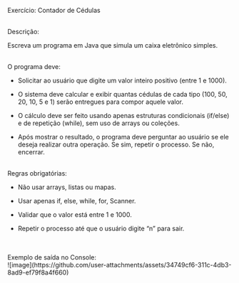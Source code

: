 Exercício: Contador de Cédulas<br><br>

Descrição:<br>

Escreva um programa em Java que simula um caixa eletrônico simples.<br><br>

O programa deve:<br>

- Solicitar ao usuário que digite um valor inteiro positivo (entre 1 e 1000).<br>

- O sistema deve calcular e exibir quantas cédulas de cada tipo (100, 50, 20, 10, 5 e 1) serão entregues para compor aquele valor.<br>

- O cálculo deve ser feito usando apenas estruturas condicionais (if/else) e de repetição (while), sem uso de arrays ou coleções.<br>

- Após mostrar o resultado, o programa deve perguntar ao usuário se ele deseja realizar outra operação. Se sim, repetir o processo. Se não, encerrar.<br><br>


Regras obrigatórias:<br>
- Não usar arrays, listas ou mapas.<br>

- Usar apenas if, else, while, for, Scanner.<br>

- Validar que o valor está entre 1 e 1000.<br>

- Repetir o processo até que o usuário digite “n” para sair.

<br>
<br>
Exemplo de saída no Console:<br>
![image](https://github.com/user-attachments/assets/34749cf6-311c-4db3-8ad9-ef79f8a4f660)


